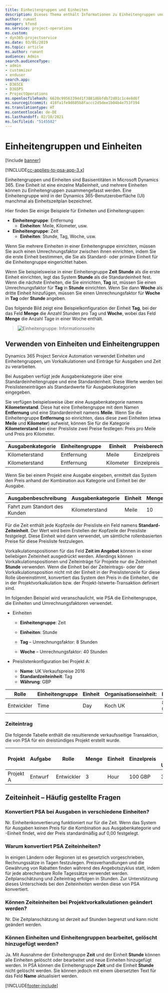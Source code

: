 ```yaml
---
title: Einheitengruppen und Einheiten
description: Dieses Thema enthält Informationen zu Einheitengruppen und Einheiten.
author: rumant
manager: kfend
ms.service: project-operations
ms.custom:
- dyn365-projectservice
ms.date: 03/05/2019
ms.topic: article
ms.author: rumant
audience: Admin
search.audienceType:
- admin
- customizer
- enduser
search.app:
- D365CE
- D365PS
- ProjectOperations
ms.openlocfilehash: 6620c99563394d1f3881d6bfdb72d01c1c4e8d6f
ms.sourcegitcommit: 418fa1fe9d605b8faccc2d5dee1b04b4e753f194
ms.translationtype: HT
ms.contentlocale: de-DE
ms.lasthandoff: 02/10/2021
ms.locfileid: "5145582"
---
```

# <a name="unit-groups-and-units"></a>Einheitengruppen und Einheiten

[!include [banner](../includes/psa-now-project-operations.md)]

[!INCLUDE[cc-applies-to-psa-app-3.x](../includes/cc-applies-to-psa-app-3x.md)]

Einheitengruppen und Einheiten sind Basisentitäten in Microsoft Dynamics 365. Eine Einheit ist eine einzelne Maßeinheit, und mehrere Einheiten können zu Einheitengruppen zusammengefasst werden. Eine Einheitengruppe wird in der Dynamics 365-Benutzeroberfläche (UI) manchmal als Einheitszeitplan bezeichnet. 

Hier finden Sie einige Beispiele für Einheiten und Einheitengruppen:
 
- **Einheitengruppe**: Entfernung 
    - **Einheiten**: Meile, Kilometer, usw.
- **Einheitengruppe**: Zeit
    - **Einheiten**: Stunde, Tag, Woche, usw. 

Wenn Sie mehrere Einheiten in einer Einheitengruppe einrichten, müssen Sie auch einen Umrechnungsfaktor zwischen ihnen einrichten, indem Sie die erste Einheit bestimmen, die Sie als Standard- oder primäre Einheit für die Einheitengruppe eingerichtet haben. 

Wenn Sie beispielsweise in einer Einheitengruppe **Zeit** **Stunde** als die erste Einheit einrichten, legt das System **Stunde** als die Standardeinheit fest. Wenn die nächste Einheiten, die Sie einrichten, **Tag** ist, müssen Sie einen Umrechnungsfaktor für **Tag** in **Stunde** einrichten. Wenn Sie dann **Woche** als dritte Einheit hinzufügen, müssen Sie einen Umrechnungsfaktor für **Woche** in **Tag** oder **Stunde** angeben. 

Das folgende Bild zeigt eine Beispielkonfiguration der Einheit **Tag**, bei der das Feld **Menge** die Anzahl Stunden pro Tag und **Woche**, wobei das Feld **Menge** die Anzahl Tage in einer Woche enthält.

> ![Einheitengruppe: Informationsseite](media/advanced-2.png)

## <a name="using-units-and-unit-groups"></a>Verwenden von Einheiten und Einheitengruppen

Dynamics 365 Project Service Automation verwendet Einheiten und Einheitengruppen, um Vorkalkulationen und Einträge für Ausgaben und Zeit zu verarbeiten. 

Bei Ausgaben verfügt jede Ausgabenkategorie über eine Standardeinheitengruppe und eine Standardeinheit. Diese Werte werden bei Preislisteneinträgen als Standardwerte für Ausgabenkategorien eingegeben. 

Sie verfügen beispielsweise über eine Ausgabenkategorie namens **Kilometerstand**. Diese hat eine Einheitengruppe mit dem Namen **Entfernung** und eine Standardeinheit namens **Meile**. Wenn Sie die Einheitengruppe **Entfernung** so einrichten, dass diese zwei Einheiten (etwa **Meile** und **Kilometer**) aufweist, können Sie für die Kategorie **Kilometerstand** bei einer Preisliste zwei Preise festlegen: Preis pro Meile und Preis pro Kilometer.

| Ausgabenkategorie  | Einheitengruppe  | Einheit      | Preisberechnungsmethode  | Einzelpreis  |
|-------------------|---------------|-----------|-------------------|-------------------|
| Kilometerstand           | Entfernung      | Meile      | Einzelpreis    | 10 USD            |
| Kilometerstand           | Entfernung      | Kilometer | Einzelpreis    |  6 USD            |

Wenn Sie bei einem Projekt eine Ausgabe eingeben, ermittelt das System den Preis anhand der Kombination aus Kategorie und Einheit bei der Ausgabe. 

| Ausgabenbeschreibung        | Ausgabenkategorie  | Einheit  | Menge  | Einzelpreis   |
|----------------------------|---------------------|-------|-----------|----------------|
| Fahrt zum Standort des Kunden | Kilometerstand             | Meile  | 10        | 10 USD         |

Für die Zeit enthält jede Kopfzeile der Preisliste ein Feld namens **Standard-Zeiteinheit**. Der Wert wird beim Erstellen der Kopfzeile der Preisliste festgelegt. Diese Einheit wird dann verwendet, um sämtliche rollenbasierten Preise für diese Preisliste festzulegen.

Vorkalkulationspositionen für das Feld **Zeit im Angebot** können in einer beliebigen Zeiteinheit ausgedrückt werden. Allerdings können Vorkalkulationspositionen und Zeiteinträge für Projekte nur die Zeiteinheit **Stunde** verwenden. Wenn die Einheit bei der Zeiteintrags- oder der Vorkalkulationsposition nicht mit der Einheit in der Preislistenzeile für diese Rolle übereinstimmt, konvertiert das System den Preis in die Einheiten, die in der Projektvorkalkulation bzw. der Projekt-Istwerte-Transaktion definiert sind.

Im folgenden Beispiel wird veranschaulicht, wie PSA die Einheitengruppe, die Einheiten und Umrechnungsfaktoren verwendet.
- Einheiten

   - **Einheitengruppe**: Zeit 
   - **Einheiten**: Stunde 
    
    - **Tag** – Umrechnungsfaktor: 8 Stunden       
    - **Woche** – Umrechnungsfaktor: 40 Stunden  
        
- Preislistenkonfiguration bei Projekt A:

    - **Name**: UK Verkaufspreise 2016 
    - **Standardzeiteinheit**: Tag 
    - **Währung**: GBP

| Rolle      | Einheitengruppe | Einheit | Organisationseinheit: | Preis   |
|-----------|------------|------|---------------------|---------|
| Entwickler | Time       | Day  | Koch UK          | 800 GBP |

### <a name="time-entry"></a>Zeiteintrag

Die folgende Tabelle enthält die resultierende verkaufsseitige Transaktion, die von PSA für ein dreistündiges Projekt erstellt wurde.


| Projekt   | Aufgabe    | Rolle      | Menge | Einheit  | Einzelpreis | Nicht fakturierter Umsatzbetrag |
|-----------|---------|-----------|----------|-------|------------|-----------------------|
| Projekt A | Entwurf  | Entwickler | 3        | Hour  | 100 GBP    | 300 GBP               |

## <a name="time-unit-faq"></a>Zeiteinheit – Häufig gestellte Fragen

### <a name="does-psa-convert-to-different-units-in-the-case-of-expenses"></a>Konvertiert PSA bei Ausgaben in verschiedene Einheiten?
Nr. Einheitenkonvertierung funktioniert nur für die Zeit. Wenn das System für Ausgaben keinen Preis für die Kombination aus Ausgabenkategorie und -Einheit findet, wird der Preis standardmäßig auf 0,00 festgelegt.

### <a name="why-does-psa-convert-time-units"></a>Warum konvertiert PSA Zeiteinheiten?
In einigen Ländern oder Regionen ist es gesetzlich vorgeschrieben, Rechnungssätze in Tagen festzulegen. Preisverhandlungen und die Gewährung von Rabatten finden während des Angebotszyklus statt, indem für jede abrechenbare Rolle Tagessätze verwendet werden. Zeitplanschätzung und Zeiteintrag erfolgen in Stunden. Zur Unterstützung dieses Unterschieds bei den Zeiteinheiten werden diese von PSA konvertiert.

### <a name="can-time-units-be-changed-on-project-estimates"></a>Können Zeiteinheiten bei Projektvorkalkulationen geändert werden?
Nr. Die Zeitplanschätzung ist derzeit auf Stunden begrenzt und kann nicht geändert werden.

### <a name="can-units-and-unit-groups-be-edited-deleted-and-added"></a>Können Einheiten und Einheitengruppen bearbeitet, gelöscht hinzugefügt werden?
Ja. Mit Ausnahme der Einheitengruppe **Zeit** und der Einheit **Stunde** können alle Einheiten gelöscht oder bearbeitet und neue Einheiten hinzugefügt werden. In PSA können die Einheitengruppe **Zeit** und die Einheit **Stunde** nicht gelöscht werden. Sie können jedoch mit einem übersetzten Text für das Feld **Name** aktualisiert werden.


[!INCLUDE[footer-include](../includes/footer-banner.md)]